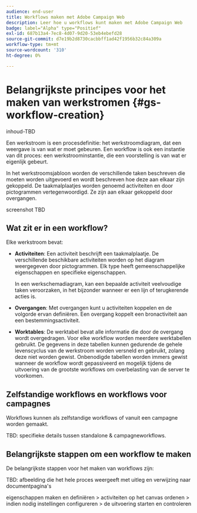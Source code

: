 ```yaml
---
audience: end-user
title: Workflows maken met Adobe Campaign Web
description: Leer hoe u workflows kunt maken met Adobe Campaign Web
badge: label="Alpha" type="Positief"
exl-id: 687b13a4-7ec8-4d07-9d20-53eb4ebefd28
source-git-commit: d7e19b2d8730cacbbff1ad42f1956b32c84a309a
workflow-type: tm+mt
source-wordcount: '310'
ht-degree: 0%

---
```



# Belangrijkste principes voor het maken van werkstromen {#gs-workflow-creation}

inhoud-TBD

Een werkstroom is een procesdefinitie: het werkstroomdiagram, dat een weergave is van wat er moet gebeuren. Een workflow is ook een instantie van dit proces: een werkstroominstantie, die een voorstelling is van wat er eigenlijk gebeurt.

In het werkstroomsjabloon worden de verschillende taken beschreven die moeten worden uitgevoerd en wordt beschreven hoe deze aan elkaar zijn gekoppeld. De taakmalplaatjes worden genoemd activiteiten en door pictogrammen vertegenwoordigd. Ze zijn aan elkaar gekoppeld door overgangen.

screenshot TBD

## Wat zit er in een workflow?

Elke werkstroom bevat:

* **Activiteiten**: Een activiteit beschrijft een taakmalplaatje. De verschillende beschikbare activiteiten worden op het diagram weergegeven door pictogrammen. Elk type heeft gemeenschappelijke eigenschappen en specifieke eigenschappen.

   In een werkschemadiagram, kan een bepaalde activiteit veelvoudige taken veroorzaken, in het bijzonder wanneer er een lijn of terugkerende acties is.

* **Overgangen**: Met overgangen kunt u activiteiten koppelen en de volgorde ervan definiëren. Een overgang koppelt een bronactiviteit aan een bestemmingsactiviteit.

* **Worktables**: De werktabel bevat alle informatie die door de overgang wordt overgedragen. Voor elke workflow worden meerdere werktabellen gebruikt. De gegevens in deze tabellen kunnen gedurende de gehele levenscyclus van de werkstroom worden versneld en gebruikt, zolang deze niet worden gewist. Onbenodigde tabellen worden immers gewist wanneer de workflow wordt gepassiveerd en mogelijk tijdens de uitvoering van de grootste workflows om overbelasting van de server te voorkomen.

## Zelfstandige workflows en workflows voor campagnes

Workflows kunnen als zelfstandige workflows of vanuit een campagne worden gemaakt.

TBD: specifieke details tussen standalone &amp; campagneworkflows.

## Belangrijkste stappen om een workflow te maken

De belangrijkste stappen voor het maken van workflows zijn:

TBD: afbeelding die het hele proces weergeeft met uitleg en verwijzing naar documentpagina&#39;s

eigenschappen maken en definiëren > activiteiten op het canvas ordenen > indien nodig instellingen configureren > de uitvoering starten en controleren